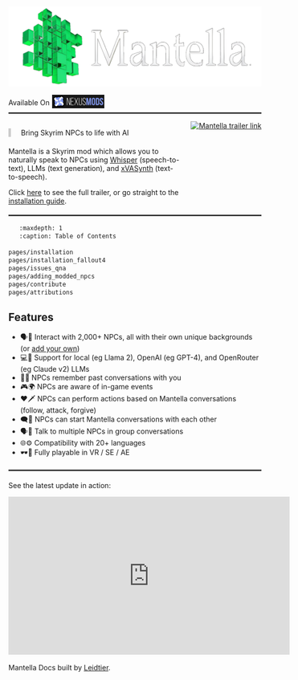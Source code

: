 ![Mantella Banner](./_static/img/mantella_banner.png)

<div style="display: flex; align-items: center;">
  <div style="flex: none; white-space: nowrap; text-align: right; padding-right: 5px;">
    Available On
  </div>
  <div>
    <a href="https://www.nexusmods.com/skyrimspecialedition/mods/98631" target="_blank">
      <img src="./_static/img/nexus_mods_link.png" alt="Nexus banner that links to Mantella" style="max-width:25%;height:auto;">
    </a>
  </div>
</div> 

<hr style="border: 1px solid #505050; margin-top: 5px; margin-bottom: 15px;">

<div style="display: flex; align-items: top; justify-content: space-between; gap: 20px;">
  <div style="flex-grow: 1;">
  <div style="margin-bottom: 20px; padding-left: 20px; border-left: 5px solid #ccc;">

   Bring Skyrim NPCs to life with AI
   </div>
   <p>
    Mantella is a Skyrim mod which allows you to naturally speak to NPCs using <a href="https://github.com/openai/whisper" target="_blank" rel="noopener noreferrer">Whisper</a> (speech-to-text), LLMs (text generation), and <a href="https://github.com/DanRuta/xVA-Synth" target="_blank" rel="noopener noreferrer">xVASynth</a> (text-to-speech). 
    </p> 
    <p>
    Click <a href="https://youtu.be/FLmbd48r2Wo?si=QLe2_E1CogpxlaS1" target="_blank" rel="noopener noreferrer">here</a> to see the full trailer, or go straight to the  <a href="./pages/installation.html">installation guide</a>.
    </p>
  </div>
  <div style="flex-shrink: 0;">
    <a href="https://youtu.be/FLmbd48r2Wo?si=QLe2_E1CogpxlaS1" target="_blank" rel="noopener noreferrer">
      <img src="./_static/img/mantella_trailer.gif" alt="Mantella trailer link" style="height: 200px; width: auto;">
    </a>
  </div>
</div>

<hr style="border: 1px solid #505050; margin-top: 5px; margin-bottom: 15px;">

```{toctree}
   :maxdepth: 1
   :caption: Table of Contents   

pages/installation
pages/installation_fallout4
pages/issues_qna
pages/adding_modded_npcs
pages/contribute
pages/attributions
```

## Features
- 🗣️📢 Interact with 2,000+ NPCs, all with their own unique backgrounds (or [add your own](#adding-modded-npcs))
- 💻🤖 Support for local (eg Llama 2), OpenAI (eg GPT-4), and OpenRouter (eg Claude v2) LLMs
- 💬💭 NPCs remember past conversations with you
- 🎮🌍 NPCs are aware of in-game events
- ❤️🗡️ NPCs can perform actions based on Mantella conversations (follow, attack, forgive)
- 🗨️👥 NPCs can start Mantella conversations with each other
- 🗣️👥 Talk to multiple NPCs in group conversations
- 🌐⚙️ Compatibility with 20+ languages
- 🕶️🔌 Fully playable in VR / SE / AE

<hr style="border: 1px solid #505050; margin-top: 20px; margin-bottom: 20px;">

See the latest update in action:

<iframe width="560" height="315" src="https://www.youtube.com/embed/UtvVn1TvNnA?si=SyGwwmgWXVjj9AK_" title="YouTube video player" frameborder="0" allow="accelerometer; autoplay; clipboard-write; encrypted-media; gyroscope; picture-in-picture; web-share" allowfullscreen></iframe>
<br>

Mantella Docs built by [Leidtier](https://github.com/Leidtier/MantellaDocs).